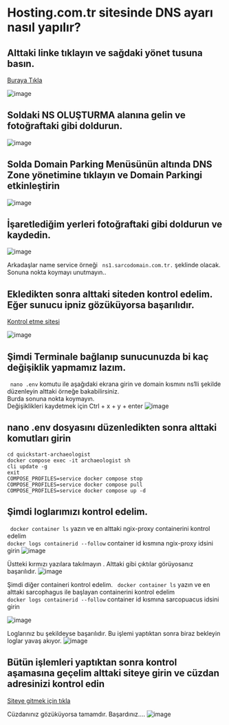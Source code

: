 # Hosting.com.tr sitesinde DNS ayarı nasıl yapılır?

## Alttaki linke tıklayın ve sağdaki yönet tusuna basın.

[Buraya Tıkla](https://www.hosting.com.tr/musteri-paneli/domainlerim)

![image](https://user-images.githubusercontent.com/76253089/213944894-318c0025-5b4e-4824-9962-83700cacf02e.png)

## Soldaki NS OLUŞTURMA alanına gelin ve fotoğraftaki gibi doldurun.

![image](https://user-images.githubusercontent.com/76253089/214102422-917902d4-5851-48ab-a03e-44a3cd78604b.png)


## Solda Domain Parking Menüsünün altında DNS Zone yönetimine tıklayın ve Domain Parkingi etkinleştirin

![image](https://user-images.githubusercontent.com/76253089/213945027-c993fd84-8ebf-4c6d-8231-a7b2fac13d6e.png)

## İşaretlediğim yerleri fotoğraftaki gibi doldurun ve kaydedin.

![image](https://user-images.githubusercontent.com/76253089/214024667-88d51c70-1257-4d0b-9d50-991e48bdbad5.png)

Arkadaşlar name service örneği `` ns1.sarcodomain.com.tr.`` şeklinde olacak. Sonuna nokta koymayı unutmayın..

## Ekledikten sonra alttaki siteden kontrol edelim. Eğer sunucu ipniz gözüküyorsa başarılıdır.
[Kontrol etme sitesi](https://www.nslookup.io/domains/ns1.enzifiri.me/dns-records/)

![image](https://user-images.githubusercontent.com/76253089/214025396-252e01d8-33bc-42be-9020-742c6eeee4be.png)


## Şimdi Terminale bağlanıp sunucunuzda bi kaç değişiklik yapmamız lazım.
`` nano .env`` komutu ile aşağıdaki ekrana girin ve domain kısmını ns1li şekilde düzenleyin alttaki örneğe bakabilirsiniz. <br>
Burda sonuna nokta koymayın. <br>
Değişiklikleri kaydetmek için Ctrl + x + y + enter 
![image](https://user-images.githubusercontent.com/76253089/214025844-3ff1690e-7694-4806-b42f-8e573c1ab0c3.png)

## nano .env dosyasını düzenledikten sonra alttaki komutları girin

``cd quickstart-archaeologist`` <br>
``docker compose exec -it archaeologist sh`` <br>
``cli update -g`` <br>
``exit`` <br>
``COMPOSE_PROFILES=service docker compose stop``  <br>
``COMPOSE_PROFILES=service docker compose pull`` <br>
``COMPOSE_PROFILES=service docker compose up -d`` <br>

## Şimdi loglarımızı kontrol edelim.

`` docker container ls`` yazın ve en alttaki ngix-proxy containerini kontrol edelim <br>
``docker logs containerid --follow`` container id kısmına ngix-proxy idsini girin
![image](https://user-images.githubusercontent.com/76253089/214026601-256822aa-1180-498a-9ad2-907651a3cba2.png)

Üstteki kırmızı yazılara takılmayın . Alttaki gibi çıktılar görüyosanız başarılıdır.
![image](https://user-images.githubusercontent.com/76253089/214026905-4dd56b7e-42a9-4a1b-a57a-8f80a5824ce9.png)

Şimdi diğer containeri kontrol edelim.
`` docker container ls`` yazın ve en alttaki sarcophagus ile başlayan containerini kontrol edelim <br>
``docker logs containerid --follow`` container id kısmına sarcopuacus idsini girin

![image](https://user-images.githubusercontent.com/76253089/214027389-4ca6e5b0-1e72-4156-8f7c-b69089bb95d6.png)

Loglarınız bu şekildeyse başarılıdır. Bu işlemi yaptıktan sonra biraz bekleyin loglar yavaş akıyor.
![image](https://user-images.githubusercontent.com/76253089/214027566-8f54e0d7-9433-4ea9-aafc-8bf722f92224.png)

## Bütün işlemleri yaptıktan sonra kontrol aşamasına geçelim alttaki siteye girin ve cüzdan adresinizi kontrol edin

[Siteye gitmek için tıkla](https://dev-sarcophagus.netlify.app/archaeologists)

Cüzdanınız gözüküyorsa tamamdır. Başardınız....
![image](https://user-images.githubusercontent.com/76253089/214027859-8a91f2d6-2ef2-4943-8d1a-75de6cad8ddd.png)
